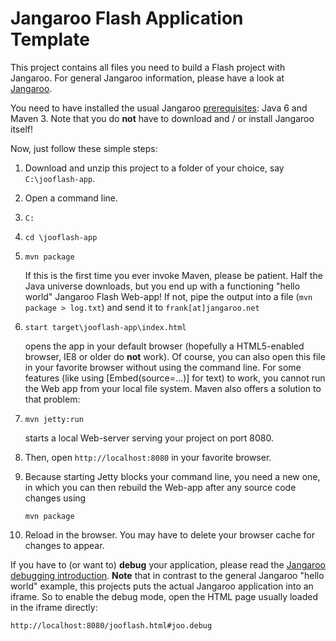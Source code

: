 Jangaroo Flash Application Template
===================================

This project contains all files you need to build a Flash project with Jangaroo.
For general Jangaroo information, please have a look at [Jangaroo](http://www.jangaroo.net).

You need to have installed the usual Jangaroo [prerequisites](http://www.jangaroo.net/tutorial/): Java 6 and Maven 3.
Note that you do **not** have to download and / or install Jangaroo itself!

Now, just follow these simple steps:

1. Download and unzip this project to a folder of your choice, say `C:\jooflash-app`.
2. Open a command line.
3. `C:`
4. `cd \jooflash-app`
5. `mvn package`

   If this is the first time you ever invoke Maven, please be patient.
   Half the Java universe downloads, but you end up with a functioning "hello world" Jangaroo Flash Web-app!
   If not, pipe the output into a file (`mvn package > log.txt`) and send it to `frank[at]jangaroo.net`
6. `start target\jooflash-app\index.html`

   opens the app in your default browser (hopefully a HTML5-enabled browser, IE8 or older do **not** work).
   Of course, you can also open this file in your favorite browser without using the command line.
   For some features (like using [Embed(source=...)] for text) to work, you cannot run the Web app from your
   local file system.
   Maven also offers a solution to that problem:
7. `mvn jetty:run`

   starts a local Web-server serving your project on port 8080.
8. Then, open `http://localhost:8080` in your favorite browser.
9. Because starting Jetty blocks your command line, you need a new one, in which you can then rebuild the Web-app
   after any source code changes using

   `mvn package`
10. Reload in the browser. You may have to delete your browser cache for changes to appear.

If you have to (or want to) **debug** your application, please read the
[Jangaroo debugging introduction](http://www.jangaroo.net/tutorial/debugging/).
**Note** that in contrast to the general Jangaroo "hello world" example, this projects puts the actual Jangaroo
application into an iframe. So to enable the debug mode, open the HTML page usually loaded in the iframe directly:

`http://localhost:8080/jooflash.html#joo.debug`
